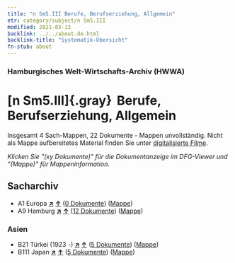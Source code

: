 ```yaml
---
title: "n Sm5.III Berufe, Berufserziehung, Allgemein"
etr: category/subject/n Sm5.III
modified: 2021-03-13
backlink: ../../about.de.html
backlink-title: "Systematik-Übersicht"
fn-stub: about
---
```


### Hamburgisches Welt-Wirtschafts-Archiv (HWWA)
# [n Sm5.III]{.gray}&#8201; Berufe, Berufserziehung, Allgemein&#160; 




Insgesamt 4 Sach-Mappen, 22 Dokumente - Mappen unvollständig.
Nicht als Mappe aufbereitetes Material finden Sie unter [digitalisierte Filme](/film/h1_sh).

_Klicken Sie "(xy Dokumente)" für die Dokumentanzeige im DFG-Viewer und "(Mappe)" für Mappeninformation._

## Sacharchiv



- A1 Europa [**&nearr;**](../../../geo/i/140892/about.de.html "Europa (alle Mappen)") [**&uarr;**](../../../geo/about.de.html#A1 "Ländersystematik") (<a href="https://pm20.zbw.eu/dfgview/sh/140892,145783" title="über: Europa : Berufe, Berufserziehung, Allgemein" target="_blank">0 Dokumente</a>) ([Mappe](../../../../folder/sh/1408xx/140892/1457xx/145783/about.de.html))
- A9 Hamburg [**&nearr;**](../../../geo/i/140905/about.de.html "Hamburg (alle Mappen)") [**&uarr;**](../../../geo/about.de.html#A9 "Ländersystematik") (<a href="https://pm20.zbw.eu/dfgview/sh/140905,145783" title="über: Hamburg : Berufe, Berufserziehung, Allgemein" target="_blank">12 Dokumente</a>) ([Mappe](../../../../folder/sh/1409xx/140905/1457xx/145783/about.de.html))

### Asien

- B21 Türkei (1923 -) [**&nearr;**](../../../geo/i/141111/about.de.html "Türkei (1923 -) (alle Mappen)") [**&uarr;**](../../../geo/about.de.html#B21 "Ländersystematik") (<a href="https://pm20.zbw.eu/dfgview/sh/141111,145783" title="über: Türkei (1923 -) : Berufe, Berufserziehung, Allgemein" target="_blank">5 Dokumente</a>) ([Mappe](../../../../folder/sh/1411xx/141111/1457xx/145783/about.de.html))
- B111 Japan [**&nearr;**](../../../geo/i/141272/about.de.html "Japan (alle Mappen)") [**&uarr;**](../../../geo/about.de.html#B111 "Ländersystematik") (<a href="https://pm20.zbw.eu/dfgview/sh/141272,145783" title="über: Japan : Berufe, Berufserziehung, Allgemein" target="_blank">5 Dokumente</a>) ([Mappe](../../../../folder/sh/1412xx/141272/1457xx/145783/about.de.html))


